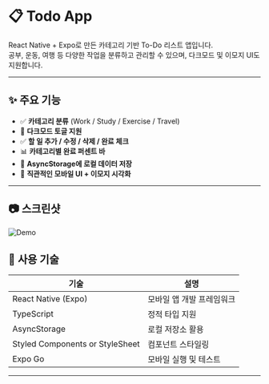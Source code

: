 # 📋 Todo App

React Native + Expo로 만든 카테고리 기반 To-Do 리스트 앱입니다.  
공부, 운동, 여행 등 다양한 작업을 분류하고 관리할 수 있으며, 다크모드 및 이모지 UI도 지원합니다.

---

## ✨ 주요 기능

- ✅ **카테고리 분류** (Work / Study / Exercise / Travel)
- 🌙 **다크모드 토글 지원**
- ✅ **할 일 추가 / 수정 / 삭제 / 완료 체크**
- 📊 **카테고리별 완료 퍼센트 바**
- 🧠 **AsyncStorage에 로컬 데이터 저장**
- 📱 **직관적인 모바일 UI + 이모지 시각화**

---

## 📷 스크린샷
![Demo](assets/images/demo.gif)

## 🚀 사용 기술

| 기술 | 설명 |
|------|------|
| React Native (Expo) | 모바일 앱 개발 프레임워크 |
| TypeScript | 정적 타입 지원 |
| AsyncStorage | 로컬 저장소 활용 |
| Styled Components or StyleSheet | 컴포넌트 스타일링 |
| Expo Go | 모바일 실행 및 테스트 |

---

